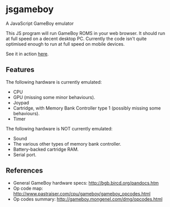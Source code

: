 # jsgameboy
A JavaScript GameBoy emulator

This JS program will run GameBoy ROMS in your web browser. It should run at full speed on a decent desktop PC. Currently the code isn't quite optimised enough to run at full speed on mobile devices.

See it in action [here](http://thunderholt.github.io/jsgameboy/).

## Features

The following hardware is currently emulated:
* CPU
* GPU (missing some minor behaviours).
* Joypad
* Cartridge, with Memory Bank Controller type 1 (possibly missing some behaviours).
* Timer

The following hardware is NOT currently emulated:
* Sound
* The various other types of memory bank controller.
* Battery-backed cartridge RAM.
* Serial port.

## References

* General GameBoy hardware specs: http://bgb.bircd.org/pandocs.htm
* Op code map: http://www.pastraiser.com/cpu/gameboy/gameboy_opcodes.html
* Op codes summary: http://gameboy.mongenel.com/dmg/opcodes.html
